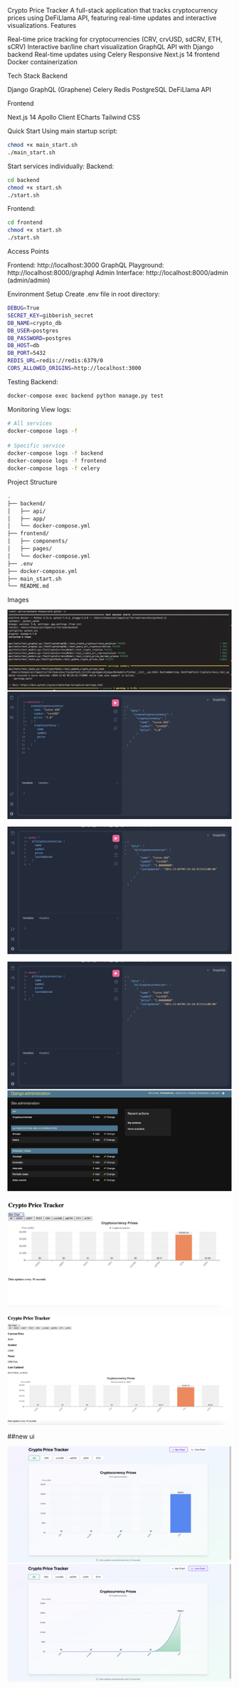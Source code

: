 Crypto Price Tracker
A full-stack application that tracks cryptocurrency prices using DeFiLlama API, featuring real-time updates and interactive visualizations.
Features

Real-time price tracking for cryptocurrencies (CRV, crvUSD, sdCRV, ETH, sCRV)
Interactive bar/line chart visualization
GraphQL API with Django backend
Real-time updates using Celery
Responsive Next.js 14 frontend
Docker containerization

Tech Stack
Backend

Django
GraphQL (Graphene)
Celery
Redis
PostgreSQL
DeFiLlama API

Frontend

Next.js 14
Apollo Client
ECharts
Tailwind CSS

Quick Start
Using main startup script:

```sh
chmod +x main_start.sh
./main_start.sh
```

Start services individually:
Backend:

```sh
cd backend
chmod +x start.sh
./start.sh
```

Frontend:

```sh
cd frontend
chmod +x start.sh
./start.sh
```

Access Points

Frontend: http://localhost:3000
GraphQL Playground: http://localhost:8000/graphql
Admin Interface: http://localhost:8000/admin (admin/admin)

Environment Setup
Create .env file in root directory:

```sh
DEBUG=True
SECRET_KEY=gibberish_secret
DB_NAME=crypto_db
DB_USER=postgres
DB_PASSWORD=postgres
DB_HOST=db
DB_PORT=5432
REDIS_URL=redis://redis:6379/0
CORS_ALLOWED_ORIGINS=http://localhost:3000
```

Testing
Backend:

```sh
docker-compose exec backend python manage.py test
```

Monitoring
View logs:

```sh
# All services
docker-compose logs -f

# Specific service
docker-compose logs -f backend
docker-compose logs -f frontend
docker-compose logs -f celery
```

Project Structure

```sh
.
├── backend/
│   ├── api/
│   ├── app/
│   └── docker-compose.yml
├── frontend/
│   ├── components/
│   ├── pages/
│   └── docker-compose.yml
├── .env
├── docker-compose.yml
├── main_start.sh
└── README.md
```

Images

![Image 1](1.png)
![Image 2](2.png)

![Image 3](3.png)

![Image 4](4.png)
![Image 5](5.png)

![Image 6](6.png)

![Image 7](7.png)

##new ui

![Image 8](8.png)
![Image 9](9.png)


